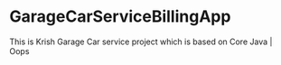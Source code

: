 # GarageCarServiceBillingApp
This is Krish Garage Car service project which is based on Core Java | Oops
